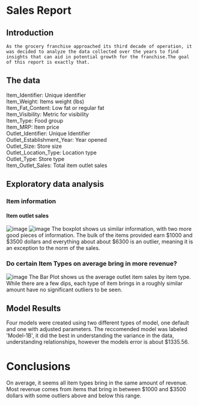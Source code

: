 # Sales Report
## Introduction
    As the grocery franchise approached its third decade of operation, it was decided to analyze the data collected over the years to find 
    insights that can aid in potential growth for the franchise.The goal of this report is exactly that.
## The data
Item_Identifier:           Unique identifier       
Item_Weight:               Items weight (lbs)        
Item_Fat_Content:          Low fat or regular fat  
Item_Visibility:           Metric for visibility   
Item_Type:                 Food group               
Item_MRP:                  Item price              
Outlet_Identifier:         Unique Identifier        
Outlet_Establishment_Year: Year opened       
Outlet_Size:               Store size       
Outlet_Location_Type:      Location type    
Outlet_Type:               Store type      
Item_Outlet_Sales:         Total item outlet sales   

## Exploratory data analysis
 ### Item information 
 #### Item outlet sales
![image]([https://github.com/CameronBannick/Sales_Predictions/blob/main/Data%20Visuals/Item_sales_boxplot.png])
![image](https://user-images.githubusercontent.com/109917853/210279362-65a5b3c2-d2aa-47cc-bbdb-7ed153543de3.png)
The boxplot shows us similar information, with two more good pieces of information. The bulk of the items provided earn $1000 and $3500 dollars and everything about about $6300 is an outlier, meaning it is an exception to the norm of the sales. 
### Do certain Item Types on average bring in more revenue?
![image](https://user-images.githubusercontent.com/109917853/210279722-63178a88-ece5-452f-933a-3b2ba1f6a6bc.png)
The Bar Plot shows us the average outlet item sales by item type. While there are a few dips, each type of item brings in a roughly similar amount have no significant outliers to be seen.
## Model Results
Four models were created using two different types of model, one default and one with adjusted parameters. The reccomended model was labeled 'Model-1B', it did the best in understanding the variance in the data, understanding relationships, however the models error is about $1335.56.

# Conclusions
On average, it seems all item types bring in the same amount of revenue. Most revenue comes from items that bring in between $1000 and $3500 dollars with some outliers above and below this range.





